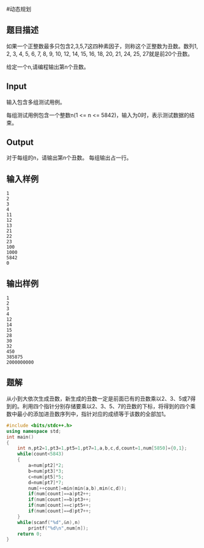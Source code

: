 #动态规划 

## 题目描述

如果一个正整数最多只包含2,3,5,7这四种素因子，则称这个正整数为丑数。数列1, 2, 3, 4, 5, 6, 7, 8, 9, 10, 12, 14, 15, 16, 18, 20, 21, 24, 25, 27就是前20个丑数。

给定一个n,请编程输出第n个丑数。

## Input

输入包含多组测试用例。

每组测试用例包含一个整数n(1 <= n <= 5842)，输入为0时，表示测试数据的结束。

## Output

对于每组的n，请输出第n个丑数。
每组输出占一行。

## 输入样例

```text
1
2
3
4
11
12
13
21
22
23
100
1000
5842
0
```

## 输出样例

```text
1
2
3
4
12
14
15
28
30
32
450
385875
2000000000
```

## 题解

从小到大依次生成丑数，新生成的丑数一定是前面已有的丑数乘以2、3、5或7得到的。利用四个指针分别存储要乘以2、3、5、7的丑数的下标，将得到的四个乘数中最小的添加进丑数序列中，指针对应的成绩等于该数的全部加1。

```c++
#include <bits/stdc++.h>
using namespace std;
int main()
{
    int n,pt2=1,pt3=1,pt5=1,pt7=1,a,b,c,d,count=1,num[5850]={0,1};
    while(count<5843)
    {
        a=num[pt2]*2;
        b=num[pt3]*3;
        c=num[pt5]*5;
        d=num[pt7]*7;
        num[++count]=min(min(a,b),min(c,d));
        if(num[count]==a)pt2++;
        if(num[count]==b)pt3++;
        if(num[count]==c)pt5++;
        if(num[count]==d)pt7++;
    }
    while(scanf("%d",&n),n)
        printf("%d\n",num[n]);
    return 0;
}
```